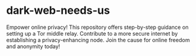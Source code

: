 # dark-web-needs-us
Empower online privacy! This repository offers step-by-step guidance on setting up a Tor middle relay. Contribute to a more secure internet by establishing a privacy-enhancing node. Join the cause for online freedom and anonymity today!
